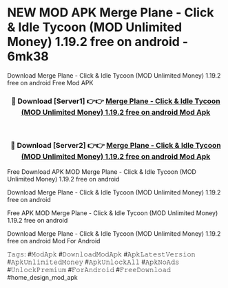 # NEW MOD APK Merge Plane - Click & Idle Tycoon (MOD Unlimited Money) 1.19.2 free on android - 6mk38
Download Merge Plane - Click & Idle Tycoon (MOD Unlimited Money) 1.19.2 free on android Free Mod APK

<div align="center">
<h3>🔴 Download [Server1] 👉👉 <a href="https://apk-comot.site?title=Merge_Plane_-_Click_&_Idle_Tycoon_(MOD_Unlimited_Money)_1.19.2_free_on_android">Merge Plane - Click & Idle Tycoon (MOD Unlimited Money) 1.19.2 free on android Mod Apk</a></h3><br>

<h3>🔴 Download [Server2] 👉👉 <a href="https://apk-comot.site?title=Merge_Plane_-_Click_&_Idle_Tycoon_(MOD_Unlimited_Money)_1.19.2_free_on_android">Merge Plane - Click & Idle Tycoon (MOD Unlimited Money) 1.19.2 free on android Mod Apk</a></h3>
</div>


Free Download APK MOD Merge Plane - Click & Idle Tycoon (MOD Unlimited Money) 1.19.2 free on android

Download Merge Plane - Click & Idle Tycoon (MOD Unlimited Money) 1.19.2 free on android 

Free APK MOD Merge Plane - Click & Idle Tycoon (MOD Unlimited Money) 1.19.2 free on android 

Download Merge Plane - Click & Idle Tycoon (MOD Unlimited Money) 1.19.2 free on android Mod For Android

𝚃𝚊𝚐𝚜: #𝙼𝚘𝚍𝙰𝚙𝚔 #𝙳𝚘𝚠𝚗𝚕𝚘𝚊𝚍𝙼𝚘𝚍𝙰𝚙𝚔 #𝙰𝚙𝚔𝙻𝚊𝚝𝚎𝚜𝚝𝚅𝚎𝚛𝚜𝚒𝚘𝚗 #𝙰𝚙𝚔𝚄𝚗𝚕𝚒𝚖𝚒𝚝𝚎𝚍𝙼𝚘𝚗𝚎𝚢 #𝙰𝚙𝚔𝚄𝚗𝚕𝚘𝚌𝚔𝙰𝚕𝚕 #𝙰𝚙𝚔𝙽𝚘𝙰𝚍𝚜 #𝚄𝚗𝚕𝚘𝚌𝚔𝙿𝚛𝚎𝚖𝚒𝚞𝚖 #𝙵𝚘𝚛𝙰𝚗𝚍𝚛𝚘𝚒𝚍 #𝙵𝚛𝚎𝚎𝙳𝚘𝚠𝚗𝚕𝚘𝚊𝚍 #home_design_mod_apk